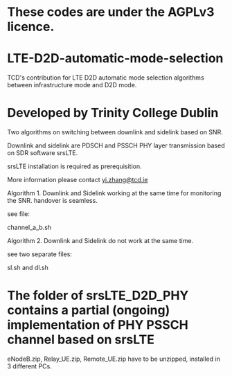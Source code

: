 # These codes are under the AGPLv3 licence.

# LTE-D2D-automatic-mode-selection

TCD's contribution for LTE D2D automatic mode selection algorithms between infrastructure mode and D2D mode.

# Developed by Trinity College Dublin

Two algorithms on switching between downlink and sidelink based on SNR.

Downlink and sidelink are PDSCH and PSSCH PHY layer transmission based on SDR software srsLTE.

srsLTE installation is required as prerequisition.

More information please contact yi.zhang@tcd.ie

Algorithm 1. Downlink and Sidelink working at the same time for monitoring the SNR. handover is seamless.

see file:

channel_a_b.sh

Algorithm 2. Downlink and Sidelink do not work at the same time.

see two separate files:

sl.sh and dl.sh

# The folder of srsLTE_D2D_PHY contains a partial (ongoing) implementation of PHY PSSCH channel based on srsLTE

eNodeB.zip, Relay_UE.zip, Remote_UE.zip have to be unzipped, installed in 3 different PCs.
